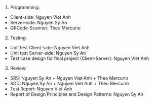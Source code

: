 1. Programming:

* Client-side: Nguyen Viet Anh
* Server-side: Nguyen Sy An
* QRCode-Scanner: Theo Mercurio

2. Testing:

* Unit test Client-side: Nguyen Viet Anh
* Unit test Server-side: Nguyen Sy An
* Test case design for final project (Client-Server): Nguyen Viet Anh

3. Review:

* SRS: Nguyen Sy An + Nguyen Viet Anh + Theo Mercurio
* SDD: Nguyen Sy An + Nguyen Viet Anh + Theo Mercurio
* Test Report: Nguyen Viet Anh
* Report of Design Principles and Design Patterns: Nguyen Sy An